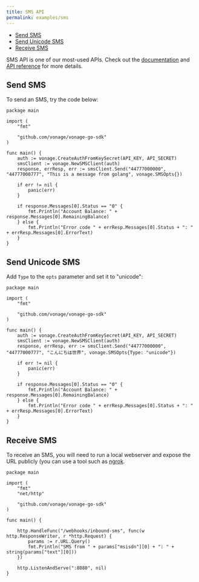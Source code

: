 ```yaml
---
title: SMS API
permalink: examples/sms
---
```


* [Send SMS](#send-sms)
* [Send Unicode SMS](#send-unicode-sms)
* [Receive SMS](#receive-sms)

SMS API is one of our most-used APIs. Check out the [documentation](https://developer.nexmo.com/messaging/sms/overview) and [API reference](https://developer.nexmo.com/api/sms) for more details.

## Send SMS

To send an SMS, try the code below:

```golang
package main

import (
	"fmt"

	"github.com/vonage/vonage-go-sdk"
)

func main() {
    auth := vonage.CreateAuthFromKeySecret(API_KEY, API_SECRET)
    smsClient := vonage.NewSMSClient(auth)
    response, errResp, err := smsClient.Send("44777000000", "44777000777", "This is a message from golang", vonage.SMSOpts{})

    if err != nil {
        panic(err)
    }

    if response.Messages[0].Status == "0" {
        fmt.Println("Account Balance: " + response.Messages[0].RemainingBalance)
    } else {
        fmt.Println("Error code " + errResp.Messages[0].Status + ": " + errResp.Messages[0].ErrorText)
    }
}
```

## Send Unicode SMS

Add `Type` to the `opts` parameter and set it to "unicode":

```golang
package main

import (
	"fmt"

	"github.com/vonage/vonage-go-sdk"
)

func main() {
    auth := vonage.CreateAuthFromKeySecret(API_KEY, API_SECRET)
    smsClient := vonage.NewSMSClient(auth)
    response, errResp, err := smsClient.Send("44777000000", "44777000777", "こんにちは世界", vonage.SMSOpts{Type: "unicode"})

    if err != nil {
        panic(err)
    }

    if response.Messages[0].Status == "0" {
        fmt.Println("Account Balance: " + response.Messages[0].RemainingBalance)
    } else {
        fmt.Println("Error code " + errResp.Messages[0].Status + ": " + errResp.Messages[0].ErrorText)
    }
}
```

## Receive SMS

To receive an SMS, you will need to run a local webserver and expose the URL publicly (you can use a tool such as [ngrok](https://ngrok.com).

```golang
package main

import (
	"fmt"
	"net/http"

	"github.com/vonage/vonage-go-sdk"
)

func main() {

	http.HandleFunc("/webhooks/inbound-sms", func(w http.ResponseWriter, r *http.Request) {
		params := r.URL.Query()
		fmt.Println("SMS from " + params["msisdn"][0] + ": " + string(params["text"][0]))
	})

	http.ListenAndServe(":8080", nil)
}
```


